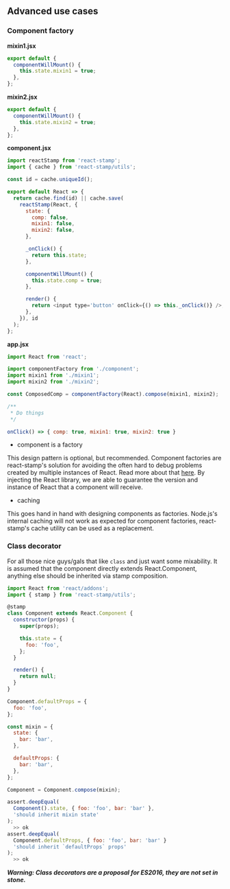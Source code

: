 ## Advanced use cases

### Component factory

__mixin1.jsx__

```js
export default {
  componentWillMount() {
    this.state.mixin1 = true;
  },
};
```

__mixin2.jsx__

```js
export default {
  componentWillMount() {
    this.state.mixin2 = true;
  },
};
```

__component.jsx__

```js
import reactStamp from 'react-stamp';
import { cache } from 'react-stamp/utils';

const id = cache.uniqueId();

export default React => {
  return cache.find(id) || cache.save(
    reactStamp(React, {
      state: {
        comp: false,
        mixin1: false,
        mixin2: false,
      },

      _onClick() {
        return this.state;
      },

      componentWillMount() {
        this.state.comp = true;
      },

      render() {
        return <input type='button' onClick={() => this._onClick()} />;
      },
    }), id
  );
};
```

__app.jsx__

```js
import React from 'react';

import componentFactory from './component';
import mixin1 from './mixin1';
import mixin2 from './mixin2';

const ComposedComp = componentFactory(React).compose(mixin1, mixin2);

/**
 * Do things
 */
```

```js
onClick() => { comp: true, mixin1: true, mixin2: true }
```

* component is a factory

 This design pattern is optional, but recommended. Component factories are react-stamp's solution for avoiding the often hard to debug problems created by multiple instances of React. Read more about that [here](https://medium.com/@dan_abramov/two-weird-tricks-that-fix-react-7cf9bbdef375). By injecting the React library, we are able to guarantee the version and instance of React that a component will receive.

* caching

 This goes hand in hand with designing components as factories. Node.js's internal caching will not work as expected for component factories, react-stamp's cache utility can be used as a replacement.

### Class decorator

For all those nice guys/gals that like `class` and just want some mixability. It is assumed that the component directly extends React.Component, anything else should be inherited via stamp composition.

```js
import React from 'react/addons';
import { stamp } from 'react-stamp/utils';

@stamp
class Component extends React.Component {
  constructor(props) {
    super(props);

    this.state = {
      foo: 'foo',
    };
  }

  render() {
    return null;
  }
}

Component.defaultProps = {
  foo: 'foo',
};

const mixin = {
  state: {
    bar: 'bar',
  },

  defaultProps: {
    bar: 'bar',
  },
};

Component = Component.compose(mixin);
```

```js
assert.deepEqual(
  Component().state, { foo: 'foo', bar: 'bar' },
  'should inherit mixin state'
);
  >> ok
assert.deepEqual(
  Component.defaultProps, { foo: 'foo', bar: 'bar' }
  'should inherit `defaultProps` props'
);
  >> ok
```

__*Warning: Class decorators are a proposal for ES2016, they are not set in stone.*__

